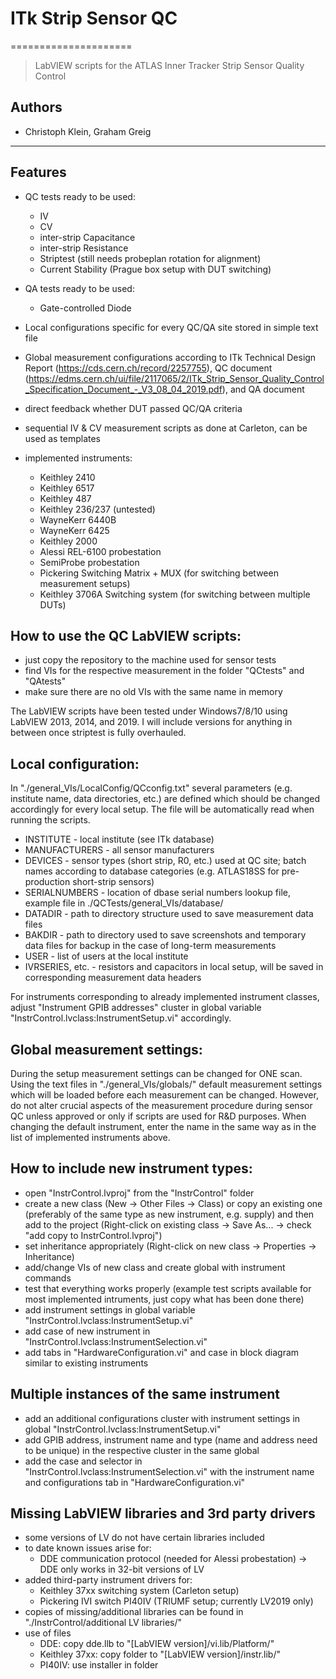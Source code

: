 # ITk Strip Sensor QC
=====================

> LabVIEW scripts for the ATLAS Inner Tracker Strip Sensor Quality Control

## Authors
*	Christoph Klein, Graham Greig

---------------------------------------------------------------------------------------
## Features

*	QC tests ready to be used: 
	*	IV
	*	CV
	*	inter-strip Capacitance
	*	inter-strip Resistance
	*	Striptest (still needs probeplan rotation for alignment)
	*	Current Stability (Prague box setup with DUT switching)
	
*	QA tests ready to be used:
	* Gate-controlled Diode
	

*	Local configurations specific for every QC/QA site stored in simple text file

*	Global measurement configurations according to ITk Technical Design Report (https://cds.cern.ch/record/2257755), QC document (https://edms.cern.ch/ui/file/2117065/2/ITk_Strip_Sensor_Quality_Control_Specification_Document_-_V3_08_04_2019.pdf), and QA document

*	direct feedback whether DUT passed QC/QA criteria

*	sequential IV & CV measurement scripts as done at Carleton, can be used as templates

*	implemented instruments:
	*	Keithley 2410
	*	Keithley 6517
	*	Keithley 487
	*	Keithley 236/237	(untested)
	*	WayneKerr 6440B
	*	WayneKerr 6425
	*	Keithley 2000
	*	Alessi REL-6100 probestation
	*	SemiProbe probestation
	*	Pickering Switching Matrix + MUX (for switching between measurement setups)
	*	Keithley 3706A Switching system (for switching between multiple DUTs)
	

## How to use the QC LabVIEW scripts:
*	just copy the repository to the machine used for sensor tests
*	find VIs for the respective measurement in the folder "QCtests" and "QAtests"
*	make sure there are no old VIs with the same name in memory

The LabVIEW scripts have been tested under Windows7/8/10 using LabVIEW 2013, 2014, and 2019.
I will include versions for anything in between once striptest is fully overhauled.


## Local configuration:
In "./general_VIs/LocalConfig/QCconfig.txt" several parameters (e.g. institute name, data directories, etc.) are defined which should be changed accordingly for every local setup.
The file will be automatically read when running the scripts.
*	INSTITUTE - local institute (see ITk database)
*	MANUFACTURERS - all sensor manufacturers
*	DEVICES - sensor types (short strip, R0, etc.) used at QC site; batch names according to database categories (e.g. ATLAS18SS for pre-production short-strip sensors)
*	SERIALNUMBERS - location of dbase serial numbers lookup file, example file in ./QCTests/general_VIs/database/
*	DATADIR - path to directory structure used to save measurement data files
*	BAKDIR - path to directory used to save screenshots and temporary data files for backup in the case of long-term measurements
*	USER - list of users at the local institute
*	IVRSERIES, etc. - resistors and capacitors in local setup, will be saved in corresponding measurement data headers

For instruments corresponding to already implemented instrument classes, adjust "Instrument GPIB addresses" cluster in global variable "InstrControl.lvclass:InstrumentSetup.vi" accordingly. 


## Global measurement settings:
During the setup measurement settings can be changed for ONE scan.
Using the text files in "./general_VIs/globals/" default measurement settings which will be loaded before each measurement can be changed.
However, do not alter crucial aspects of the measurement procedure during sensor QC unless approved or only if scripts are used for R&D purposes.
When changing the default instrument, enter the name in the same way as in the list of implemented instruments above.

## How to include new instrument types:
*	open "InstrControl.lvproj" from the "InstrControl" folder
*	create a new class (New -> Other Files -> Class) or copy an existing one (preferably of the same type as new instrument, e.g. supply) and then add to the project (Right-click on existing class -> Save As... -> check "add copy to InstrControl.lvproj")
*	set inheritance appropriately (Right-click on new class -> Properties -> Inheritance)
*	add/change VIs of new class and create global with instrument commands
*	test that everything works properly (example test scripts available for most implemented intruments, just copy what has been done there)
*	add instrument settings in global variable "InstrControl.lvclass:InstrumentSetup.vi"
*	add case of new instrument in "InstrControl.lvclass:InstrumentSelection.vi"
*	add tabs in "HardwareConfiguration.vi" and case in block diagram similar to existing instruments

## Multiple instances of the same instrument
*	add an additional configurations cluster with instrument settings in global "InstrControl.lvclass:InstrumentSetup.vi"
*	add GPIB address, instrument name and type (name and address need to be unique) in the respective cluster in the same global 
*	add the case and selector in "InstrControl.lvclass:InstrumentSelection.vi" with the instrument name and configurations tab in "HardwareConfiguration.vi"


## Missing LabVIEW libraries and 3rd party drivers
*	some versions of LV do not have certain libraries included
*	to date known issues arise for:
	*	DDE communication protocol (needed for Alessi probestation) -> DDE only works in 32-bit versions of LV
*	added third-party instrument drivers for:
	*	Keithley 37xx switching system (Carleton setup)
	*	Pickering IVI switch PI40IV (TRIUMF setup; currently LV2019 only)
*	copies of missing/additional libraries can be found in "./InstrControl/additional LV libraries/"
*	use of files
	*	DDE: copy dde.llb to "[LabVIEW version]/vi.lib/Platform/"
	*	Keithley 37xx: copy folder to "[LabVIEW version]/instr.lib/"
	*	PI40IV: use installer in folder